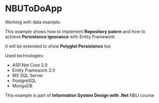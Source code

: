 # NBUToDoApp
Working with data example.

This example shows how to implement **Repository patern** and how to achieve **Persistence ignorance** with Entity Framework. 

It will be extended to show **Polyglot Persistence** too

Used technologies:

* ASP.Net Core 2.0
* Entity Framework 2.0
* MS SQL Server
* PostgreSQL
* MongoDB

This example is part of **Information System Design with .Net** NBU course
